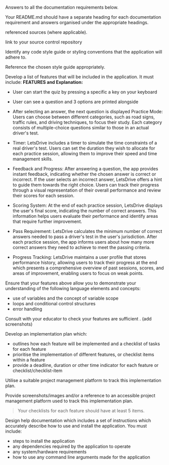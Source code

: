 Answers to all the documentation requirements below.

Your README.md should have a separate heading for each documentation requirement and answers organised under the appropriate headings.

referenced sources (where applicable).

link to your source control repository


Identify any code style guide or styling conventions that the application will adhere to.

Reference the chosen style guide appropriately.






Develop a list of features that will be included in the application. It must include:
<b> FEATURES and Explanation: </b>

- User can start the quiz by pressing a specific a key on your keyboard
- User can see a question and 3 options are printed alongside 
- After selecting an answer, the next question is displayed 
Practice Mode: Users can choose between different categories, such as road signs, traffic rules, and driving techniques, to focus their study. Each category consists of multiple-choice questions similar to those in an actual driver's test.

- Timer: LetsDrive includes a timer to simulate the time constraints of a real driver's test. Users can set the duration they wish to allocate for each practice session, allowing them to improve their speed and time management skills.

- Feedback and Progress: After answering a question, the app provides instant feedback, indicating whether the chosen answer is correct or incorrect. If the user selects an incorrect answer, LetsDrive offers a hint to guide them towards the right choice. Users can track their progress through a visual representation of their overall performance and review their scores for each session.

- Scoring System: At the end of each practice session, LetsDrive displays the user's final score, indicating the number of correct answers. This information helps users evaluate their performance and identify areas that require further improvement.

- Pass Requirement: LetsDrive calculates the minimum number of correct answers needed to pass a driver's test in the user's jurisdiction. After each practice session, the app informs users about how many more correct answers they need to achieve to meet the passing criteria.

- Progress Tracking: LetsDrive maintains a user profile that stores performance history, allowing users to track their progress at the end which presents a comprehensive overview of past sessions, scores, and areas of improvement, enabling users to focus on weak points.

Ensure that your features above allow you to demonstrate your understanding of the following language elements and concepts:
- use of variables and the concept of variable scope
- loops and conditional control structures
- error handling






Consult with your educator to check your features are sufficient .
(add screenshots)


Develop an implementation plan which:
- outlines how each feature will be implemented and a checklist of tasks for each feature
- prioritise the implementation of different features, or checklist items within a feature
- provide a deadline, duration or other time indicator for each feature or checklist/checklist-item

Utilise a suitable project management platform to track this implementation plan.

Provide screenshots/images and/or a reference to an accessible project management platform used to track this implementation plan. 
> Your checklists for each feature should have at least 5 items.


Design help documentation which includes a set of instructions which accurately describe how to use and install the application.
You must include:
- steps to install the application
- any dependencies required by the application to operate
- any system/hardware requirements
- how to use any command line arguments made for the application
